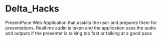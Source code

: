 # Delta_Hacks
PresentPace
Web Application that assists the user and prepares them for presentations.
Realtime audio is taken and the application uses the audio and outputs if the presenter is talking too fast or talking at a good pace

